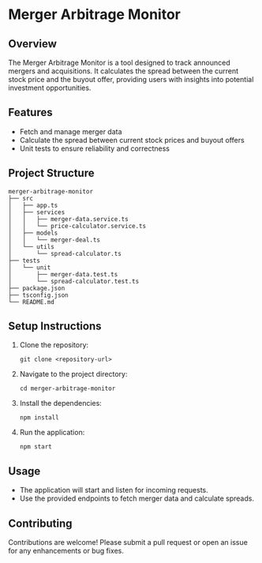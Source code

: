 # Merger Arbitrage Monitor

## Overview
The Merger Arbitrage Monitor is a tool designed to track announced mergers and acquisitions. It calculates the spread between the current stock price and the buyout offer, providing users with insights into potential investment opportunities.

## Features
- Fetch and manage merger data
- Calculate the spread between current stock prices and buyout offers
- Unit tests to ensure reliability and correctness

## Project Structure
```
merger-arbitrage-monitor
├── src
│   ├── app.ts
│   ├── services
│   │   ├── merger-data.service.ts
│   │   └── price-calculator.service.ts
│   ├── models
│   │   └── merger-deal.ts
│   └── utils
│       └── spread-calculator.ts
├── tests
│   └── unit
│       ├── merger-data.test.ts
│       └── spread-calculator.test.ts
├── package.json
├── tsconfig.json
└── README.md
```

## Setup Instructions
1. Clone the repository:
   ```
   git clone <repository-url>
   ```
2. Navigate to the project directory:
   ```
   cd merger-arbitrage-monitor
   ```
3. Install the dependencies:
   ```
   npm install
   ```
4. Run the application:
   ```
   npm start
   ```

## Usage
- The application will start and listen for incoming requests.
- Use the provided endpoints to fetch merger data and calculate spreads.

## Contributing
Contributions are welcome! Please submit a pull request or open an issue for any enhancements or bug fixes.

